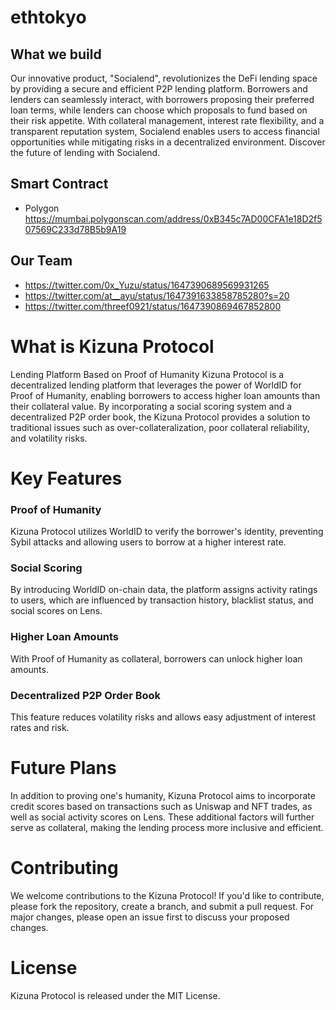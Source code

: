 # ethtokyo

## What we build
Our innovative product, "Socialend", revolutionizes the DeFi lending space by providing a secure and efficient P2P lending platform. Borrowers and lenders can seamlessly interact, with borrowers proposing their preferred loan terms, while lenders can choose which proposals to fund based on their risk appetite. With collateral management, interest rate flexibility, and a transparent reputation system, Socialend enables users to access financial opportunities while mitigating risks in a decentralized environment. Discover the future of lending with Socialend.


## Smart Contract
- Polygon
  https://mumbai.polygonscan.com/address/0xB345c7AD00CFA1e18D2f507569C233d78B5b9A19
  
## Our Team
- https://twitter.com/0x_Yuzu/status/1647390689569931265
- https://twitter.com/at__ayu/status/1647391633858785280?s=20
- https://twitter.com/threef0921/status/1647390869467852800


# What is Kizuna Protocol
Lending Platform Based on Proof of Humanity
Kizuna Protocol is a decentralized lending platform that leverages the power of WorldID for Proof of Humanity, enabling borrowers to access higher loan amounts than their collateral value. By incorporating a social scoring system and a decentralized P2P order book, the Kizuna Protocol provides a solution to traditional issues such as over-collateralization, poor collateral reliability, and volatility risks.

# Key Features
### Proof of Humanity
Kizuna Protocol utilizes WorldID to verify the borrower's identity, preventing Sybil attacks and allowing users to borrow at a higher interest rate.
### Social Scoring
By introducing WorldID on-chain data, the platform assigns activity ratings to users, which are influenced by transaction history, blacklist status, and social scores on Lens.
### Higher Loan Amounts
With Proof of Humanity as collateral, borrowers can unlock higher loan amounts.
### Decentralized P2P Order Book
This feature reduces volatility risks and allows easy adjustment of interest rates and risk.

# Future Plans
In addition to proving one's humanity, Kizuna Protocol aims to incorporate credit scores based on transactions such as Uniswap and NFT trades, as well as social activity scores on Lens. These additional factors will further serve as collateral, making the lending process more inclusive and efficient.

# Contributing
We welcome contributions to the Kizuna Protocol! If you'd like to contribute, please fork the repository, create a branch, and submit a pull request. For major changes, please open an issue first to discuss your proposed changes.

# License
Kizuna Protocol is released under the MIT License.
  
